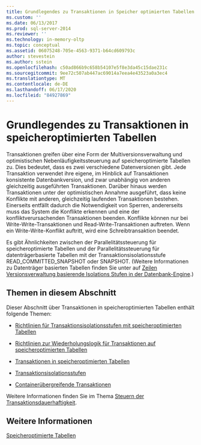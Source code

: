 ```yaml
---
title: Grundlegendes zu Transaktionen in Speicher optimierten Tabellen | Microsoft-Dokumentation
ms.custom: ''
ms.date: 06/13/2017
ms.prod: sql-server-2014
ms.reviewer: ''
ms.technology: in-memory-oltp
ms.topic: conceptual
ms.assetid: 06075248-705e-4563-9371-b64cd609793c
author: stevestein
ms.author: sstein
ms.openlocfilehash: c50ad866b9c658b54107e5f8e3da45c15dae231c
ms.sourcegitcommit: 9ee72c507ab447ac69014a7eea4e43523a0a3ec4
ms.translationtype: MT
ms.contentlocale: de-DE
ms.lasthandoff: 06/17/2020
ms.locfileid: "84927869"
---
```

# <a name="understanding-transactions-on-memory-optimized-tables"></a>Grundlegendes zu Transaktionen in speicheroptimierten Tabellen
  Transaktionen greifen über eine Form der Multiversionsverwaltung und optimistischen Nebenläufigkeitssteuerung auf speicheroptimierte Tabellen zu. Dies bedeutet, dass es zwei verschiedene Datenversionen gibt. Jede Transaktion verwendet ihre eigene, im Hinblick auf Transaktionen konsistente Datenbankversion, und zwar unabhängig von anderen gleichzeitig ausgeführten Transaktionen. Darüber hinaus werden Transaktionen unter der optimistischen Annahme ausgeführt, dass keine Konflikte mit anderen, gleichzeitig laufenden Transaktionen bestehen. Einerseits entfällt dadurch die Notwendigkeit von Sperren, andererseits muss das System die Konflikte erkennen und eine der konfliktverursachenden Transaktionen beenden. Konflikte können nur bei Write-Write-Transaktionen und Read-Write-Transaktionen auftreten. Wenn ein Write-Write-Konflikt auftritt, wird eine Schreibtransaktion beendet.  
  
 Es gibt Ähnlichkeiten zwischen der Parallelitätssteuerung für speicheroptimierte Tabellen und der Parallelitätssteuerung für datenträgerbasierte Tabellen mit der Transaktionsisolationsstufe READ_COMMITTED_SNAPSHOT oder SNAPSHOT. (Weitere Informationen zu Datenträger basierten Tabellen finden Sie unter auf [Zeilen Versionsverwaltung basierende Isolations Stufen in der Datenbank-Engine](https://msdn.microsoft.com/library/ms177404\(v=sql.100\).aspx).)  
  
## <a name="topics-in-this-section"></a>Themen in diesem Abschnitt  
 Dieser Abschnitt über Transaktionen in speicheroptimierten Tabellen enthält folgende Themen:  
  
-   [Richtlinien für Transaktionsisolationsstufen mit speicheroptimierten Tabellen](../relational-databases/in-memory-oltp/memory-optimized-tables.md)  
  
-   [Richtlinien zur Wiederholungslogik für Transaktionen auf speicheroptimierten Tabellen](guidelines-for-retry-logic-for-transactions-on-memory-optimized-tables.md)  
  
-   [Transaktionen in speicheroptimierten Tabellen](transactions-in-memory-optimized-tables.md)  
  
-   [Transaktionsisolationsstufen](transaction-isolation-levels.md)  
  
-   [Containerübergreifende Transaktionen](cross-container-transactions.md)  
  
 Weitere Informationen finden Sie im Thema [Steuern der Transaktionsdauerhaftigkeit](../relational-databases/logs/control-transaction-durability.md).  
  
## <a name="see-also"></a>Weitere Informationen  
 [Speicheroptimierte Tabellen](../relational-databases/in-memory-oltp/memory-optimized-tables.md)  
  
  
